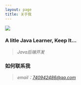 ```yaml
---
layout: page
title: 关于我
---
```


![](/images/aboutme/w1.png)

### A litle Java Learner, Keep It...

> *Java后端开发*

### 如何联系我 

> *email：740942486@qq.com*

<!-- {% include comments.html %} -->

